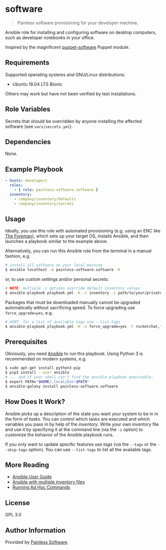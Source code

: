 software
========

> Painless software provisioning for your developer machine.

Ansible role for installing and configuring software on desktop computers,
such as developer notebooks in your office.

Inspired by the magnificent [puppet-software](
https://github.com/edestecd/puppet-software) Puppet module.

Requirements
------------

Supported operating systems and GNU/Linux distributions:

- Ubuntu 18.04 LTS Bionic

Others may work but have not been verified by test installations.

Role Variables
--------------

Secrets that should be overridden by anyone installing the affected software
(see `vars/secrets.yml`).

Dependencies
------------

None.

Example Playbook
----------------

```yaml
- hosts: developers
  roles:
    - { role: painless-software.software }
  inventory:
    - company/inventory/defaults
    - company/inventory/secrets
```

Usage
-----

Ideally, you use this role with automated provisioning (e.g. using an ENC like
[The Foreman](https://www.theforeman.org/)), which sets up your target OS,
installs Ansible, and then launches a playbook similar to the example above.

Alternatively, you can run this Ansible role from the terminal in a manual
fashion, e.g.

```bash
# install all software on your local machine
$ ansible localhost -m painless-software.software -K
```

or, to use custom settings and/or personal secrets:

```bash
# NOTE: multiple -i options override default inventory values
$ ansible-playbook playbook.yml -K -i inventory -i path/to/your/private/inventory
```

Packages that must be downloaded manually cannot be upgraded automatically
without sacrificing speed. To force upgrading use `force_upgrade=yes`, e.g.

```bash
# HINT: for a list of available tags use --list-tags
$ ansible-playbook playbook.yml -K -e force_upgrade=yes -t rocketchat,franz,rambox
```

Prerequisites
-------------

Obviously, you need [Ansible](
http://docs.ansible.com/ansible/latest/installation_guide/intro_installation.html)
to run this playbook. Using Python 3 is recommended on modern systems, e.g.

```bash
$ sudo apt-get install python3-pip
$ pip3 install --user ansible
# ... and if your shell can't find the ansible-playbook executable:
$ export PATH="$HOME/.local/bin:$PATH"
$ ansible-galaxy install painless-software.software
```

How Does It Work?
-----------------

Ansible picks up a description of the state you want your system to be in
in the form of _tasks_. You can control which tasks are executed and which
variables you pass in by help of the _inventory_. Write your own inventory
file and use it by specifying it at the command line (via the `-i` option)
to customize the behavior of the Ansible playbook runs.

If you only want to update specific features use _tags_ (via the `--tags`
or the `--skip-tags` option). You can use `--list-tags` to list all the
available tags.

More Reading
------------

- [Ansible User Guide](https://docs.ansible.com/ansible/latest/user_guide/index.html)
- [Ansible with multiple inventory files](
  http://allandenot.com/devops/2015/01/16/ansible-with-multiple-inventory-files.html)
- [Running Ad Hoc Commands](
  https://ansible-tips-and-tricks.readthedocs.io/en/latest/ansible/commands/)

License
-------

GPL 3.0

Author Information
------------------

Provided by [Painless Software](https://painless.software/).
